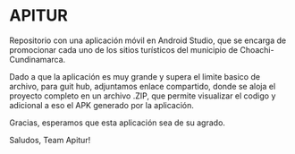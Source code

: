 # APITUR
Repositorio con una aplicación móvil en Android Studio, que se encarga de promocionar cada uno de los sitios turísticos del municipio de Choachi-Cundinamarca.


Dado a que la aplicación es muy grande y supera el limite basico de archivo, para guit hub, adjuntamos enlace compartido, donde se aloja el proyecto completo en un archivo .ZIP, que permite visualizar el codigo y adicional a eso el APK generado por la aplicación.

Gracias, esperamos que esta aplicación sea de su agrado.

Saludos,
Team Apitur!
